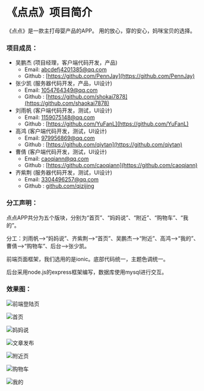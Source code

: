 # 《点点》项目简介
《点点》是一款主打母婴产品的APP。
用的放心，穿的安心，妈咪宝贝的选择。

### 项目成员：
* 吴鹏杰 (项目经理，客户端代码开发，产品) 
    * Email: <abcdefj4201385@qq.com>
    * Github : [https://github.com/PennJay](https://github.com/PennJay) 
* 张少凯 (服务器代码开发，产品，UI设计) 
    * Email: <1054764349@qq.com>
    * Github : [https://github.com/shokai7878](https://github.com/shaokai7878)
* 刘雨帆 (客户端代码开发，测试，UI设计)
    * Email: <1159075148@qq.com>
    * Github : [https://github.com/YuFanL](https://github.com/YuFanL)
* 高鸿 (客户端代码开发，测试，UI设计)
    * Email: <979956869@qq.com>
    * Github : [https://github.com/qiytan](https://github.com/qiytan)
* 曹倩 (客户端代码开发，测试，UI设计)
    * Email: <caoqiann@qq.com>
    * Github : [https://github.com/caoqiann](https://github.com/caoqiann)
* 齐紫荆 (服务器代码开发，测试，UI设计)
    * Email: <3304496257@qq.com>
    * Github : [github.com/qizijing](github.com/qizijing)

### 分工声明：

点点APP共分为五个版块，分别为“首页”、“妈妈说”、“附近”、“购物车”、“我的”。

分工：刘雨帆-->“妈妈说”、齐紫荆-->“首页”、吴鹏杰-->“附近”、高鸿-->“我的”、曹倩-->“购物车”、后台-->张少凯。

前端页面框架，我们选用的是ionic。底部代码统一，主题色调统一。

后台采用node.js的express框架编写，数据库使用mysql进行交互。

### 效果图：

![前端登陆页](./front/resorces/login.png)

![首页](./front/resorces/about.png)

![妈妈说](./front/resorces/mom-say.png)

![文章发布](./front/resorces/write.png)

![附近页](./front/resorces/fujin.png)

![购物车](./front/resorces/car.png)

![我的](./front/resorces/mine.png)
